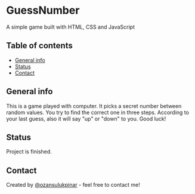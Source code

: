 # GuessNumber

A simple game built with HTML, CSS and JavaScript

## Table of contents

- [General info](#general-info)
- [Status](#status)
- [Contact](#contact)

## General info

This is a game played with computer. It picks a secret number between random values. You try to find the correct one in three steps. According to your last guess, also it will say "up" or "down" to you. Good luck!

## Status

Project is finished.

## Contact

Created by [@ozansulukpinar](https://github.com/ozansulukpinar) - feel free to contact me!

